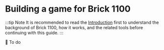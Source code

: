 # Building a game for Brick 1100

:::tip Note
It is recommended to read the [Introduction](../builders.md) first to understand the background of Brick 1100, how it works, and the related tools before continuing with this guide.
:::

<!-- In this guide, let's build a simple __Tic-Tac-Toe__ game and get it running on [Brick 1100](../about.md). -->

🚧 To do
